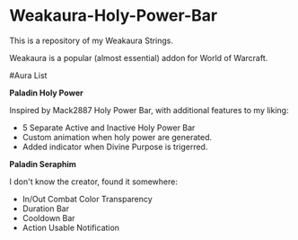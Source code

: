 # Weakaura-Holy-Power-Bar

This is a repository of my Weakaura Strings.

Weakaura is a popular (almost essential) addon for World of Warcraft.

#Aura List

**Paladin Holy Power**

Inspired by Mack2887 Holy Power Bar, with additional features to my liking:

- 5 Separate Active and Inactive Holy Power Bar
- Custom animation when holy power are generated.
- Added indicator when Divine Purpose is trigerred.


**Paladin Seraphim**

I don't know the creator, found it somewhere:

- In/Out Combat Color Transparency
- Duration Bar
- Cooldown Bar
- Action Usable Notification
